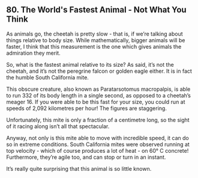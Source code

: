 
## 80. The World's Fastest Animal - Not What You Think

As animals go, the cheetah is pretty slow - that is, if we’re talking about things relative to body size. While mathematically, bigger animals will be faster, I think that this measurement is the one which gives animals the admiration they merit.

So, what is the fastest animal relative to its size? As said, it’s not the cheetah, and it’s not the peregrine falcon or golden eagle either. It is in fact the humble South California mite.

This obscure creature, also known as Paratarsotomus macropalpis, is able to run 332 of its body length in a single second, as opposed to a cheetah’s meager 16. If you were able to be this fast for your size, you could run at speeds of 2,092 kilometres per hour! The figures are staggering.

Unfortunately, this mite is only a fraction of a centimetre long, so the sight of it racing along isn’t all that spectacular.

Anyway, not only is this mite able to move with incredible speed, it can do so in extreme conditions. South California mites were observed running at top velocity - which of course produces a lot of heat - on 60° C concrete! Furthermore, they’re agile too, and can stop or turn in an instant.

It’s really quite surprising that this animal is so little known.

